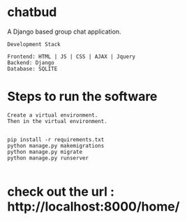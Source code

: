 # chatbud
A Django based group chat application.


```
Development Stack

Frontend: HTML | JS | CSS | AJAX | Jquery
Backend: Django
Database: SQLITE
```

# Steps to run the software

```
Create a virtual environment.
Then in the virtual environment.


pip install -r requirements.txt
python manage.py makemigrations
python manage.py migrate
python manage.py runserver


```

# check out the url : http://localhost:8000/home/


